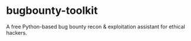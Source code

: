 # bugbounty-toolkit
A free Python-based bug bounty recon &amp; exploitation assistant for ethical hackers.

